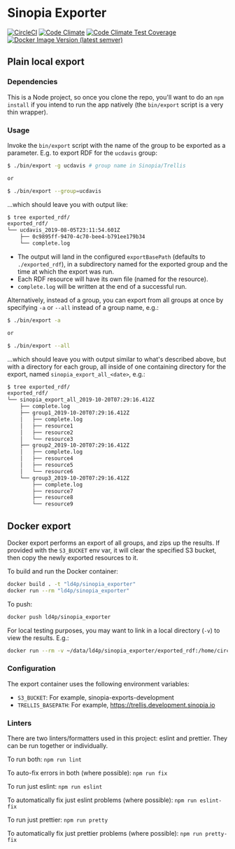# Sinopia Exporter

[![CircleCI](https://circleci.com/gh/LD4P/sinopia_exporter.svg?style=svg)](https://circleci.com/gh/LD4P/sinopia_exporter)
[![Code Climate](https://codeclimate.com/github/LD4P/sinopia_exporter/badges/gpa.svg)](https://codeclimate.com/github/LD4P/sinopia_exporter)
[![Code Climate Test Coverage](https://codeclimate.com/github/LD4P/sinopia_exporter/badges/coverage.svg)](https://codeclimate.com/github/LD4P/sinopia_exporter/coverage)
[![Docker Image Version (latest semver)](https://img.shields.io/docker/v/ld4p/sinopia_exporter?sort=semver)](https://hub.docker.com/repository/docker/ld4p/sinopia_exporter/tags?page=1&ordering=last_updated)

## Plain local export

### Dependencies

This is a Node project, so once you clone the repo, you'll want to do an `npm install` if you intend
to run the app natively (the `bin/export` script is a very thin wrapper).

### Usage

Invoke the `bin/export` script with the name of the group to be exported
as a parameter.  E.g. to export RDF for the `ucdavis` group:

```sh
$ ./bin/export -g ucdavis # group name in Sinopia/Trellis

or

$ ./bin/export --group=ucdavis
```

...which should leave you with output like:

```sh
$ tree exported_rdf/
exported_rdf/
└── ucdavis_2019-08-05T23:11:54.601Z
    ├── 0c9895ff-9470-4c70-bee4-b791ee179b34
    └── complete.log
```

* The output will land in the configured `exportBasePath` (defaults to
  `./exported_rdf`), in a subdirectory named for the exported group and
  the time at which the export was run.
* Each RDF resource will have its own file (named for the resource).
* `complete.log` will be written at the end of a successful run.


Alternatively, instead of a group, you can export from all groups at once by specifying
`-a` or `--all` instead of a group name, e.g.:

```sh
$ ./bin/export -a

or

$ ./bin/export --all
```

...which should leave you with output similar to what's described above, but with a
directory for each group, all inside of one containing directory for the export, named
`sinopia_export_all_<date>`, e.g.:

```sh
$ tree exported_rdf/
exported_rdf/
└── sinopia_export_all_2019-10-20T07:29:16.412Z
    ├── complete.log
    ├── group1_2019-10-20T07:29:16.412Z
    │   ├── complete.log
    │   ├── resource1
    │   ├── resource2
    │   └── resource3
    ├── group2_2019-10-20T07:29:16.412Z
    │   ├── complete.log
    │   ├── resource4
    │   ├── resource5
    │   └── resource6
    └── group3_2019-10-20T07:29:16.412Z
        ├── complete.log
        ├── resource7
        ├── resource8
        └── resource9
```

## Docker export
Docker export performs an export of all groups, and zips up the results.  If provided with the `S3_BUCKET` env var, it will clear the specified S3 bucket, then copy the newly exported resources to it.

To build and run the Docker container:
```sh
docker build . -t "ld4p/sinopia_exporter"
docker run --rm "ld4p/sinopia_exporter"
```

To push:
```sh
docker push ld4p/sinopia_exporter
```

For local testing purposes, you may want to link in a local directory (`-v`) to view the results.  E.g.:

```sh
docker run --rm -v ~/data/ld4p/sinopia_exporter/exported_rdf:/home/circleci/exported_rdf "ld4p/sinopia_exporter"
```

### Configuration
The export container uses the following environment variables:
* `S3_BUCKET`: For example, sinopia-exports-development
* `TRELLIS_BASEPATH`: For example, https://trellis.development.sinopia.io

### Linters

There are two linters/formatters used in this project: eslint and prettier.
They can be run together or individually.

To run both:
`npm run lint`

To auto-fix errors in both (where possible):
`npm run fix`

To run just eslint:
`npm run eslint`

To automatically fix just eslint problems (where possible):
`npm run eslint-fix`

To run just prettier:
`npm run pretty`

To automatically fix just prettier problems (where possible):
`npm run pretty-fix`
